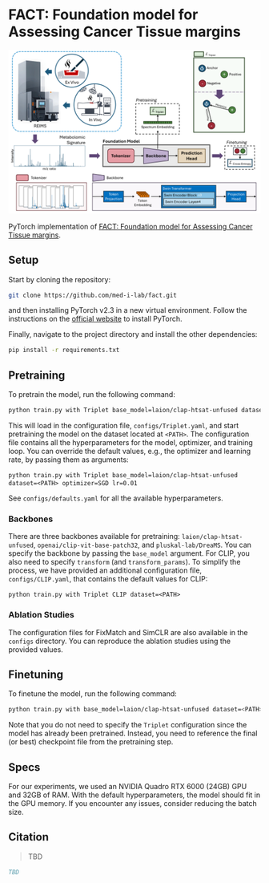 # FACT: Foundation model for Assessing Cancer Tissue margins

![Graphical Abstract](.figures/graphical-abstract.png)

PyTorch implementation of [FACT: Foundation model for Assessing Cancer Tissue margins](#).

## Setup

Start by cloning the repository:

```bash
git clone https://github.com/med-i-lab/fact.git
```

and then installing PyTorch v2.3 in a new virtual environment. Follow the instructions on the [official website](https://pytorch.org/get-started/previous-versions/#v231) to install PyTorch.

Finally, navigate to the project directory and install the other dependencies:

```bash
pip install -r requirements.txt
```

## Pretraining

To pretrain the model, run the following command:

```bash
python train.py with Triplet base_model=laion/clap-htsat-unfused dataset=<PATH>
```

This will load in the configuration file, `configs/Triplet.yaml`, and start pretraining the model on the dataset located at `<PATH>`. The configuration file contains all the hyperparameters for the model, optimizer, and training loop. You can override the default values, e.g., the optimizer and learning rate, by passing them as arguments:

```
python train.py with Triplet base_model=laion/clap-htsat-unfused dataset=<PATH> optimizer=SGD lr=0.01
```

See `configs/defaults.yaml` for all the available hyperparameters.

### Backbones

There are three backbones available for pretraining: `laion/clap-htsat-unfused`, `openai/clip-vit-base-patch32`, and `pluskal-lab/DreaMS`. You can specify the backbone by passing the `base_model` argument. For CLIP, you also need to specify `transform` (and `transform_params`). To simplify the process, we have provided an additional configuration file, `configs/CLIP.yaml`, that contains the default values for CLIP:

```
python train.py with Triplet CLIP dataset=<PATH>
```

### Ablation Studies

The configuration files for FixMatch and SimCLR are also available in the `configs` directory. You can reproduce the ablation studies using the provided values.

## Finetuning

To finetune the model, run the following command:

```bash
python train.py with base_model=laion/clap-htsat-unfused dataset=<PATH> checkpoint=<CHECKPOINT>
```

Note that you do not need to specify the `Triplet` configuration since the model has already been pretrained. Instead, you need to reference the final (or best) checkpoint file from the pretraining step.

## Specs

For our experiments, we used an NVIDIA Quadro RTX 6000 (24GB) GPU and 32GB of RAM. With the default hyperparameters, the model should fit in the GPU memory. If you encounter any issues, consider reducing the batch size.

## Citation

> TBD

```bibtex
TBD
```

